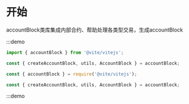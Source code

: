 # 开始

accountBlock类库集成内部合约、帮助处理各类型交易，生成accountBlock

:::demo

```javascript tab:ES6
import { accountBlock } from '@vite/vitejs';

const { createAccountBlock, utils, AccountBlock } = accountBlock;
```

```javascript tab:require
const { accountBlock } = require('@vite/vitejs');

const { createAccountBlock, utils, AccountBlock } = accountBlock;
```

:::demo